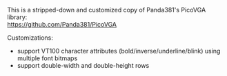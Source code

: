 This is a stripped-down and customized copy of Panda381's PicoVGA library: <br>
https://github.com/Panda381/PicoVGA

Customizations: 
- support VT100 character attributes (bold/inverse/underline/blink) using multiple font bitmaps
- support double-width and double-height rows
